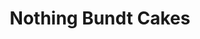 ---
title: "Nothing Bundt Cakes"
url: /phoenix/nothing-bundt-cakes-west-baseline-road/
shop: pastry
---